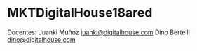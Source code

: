 # MKTDigitalHouse18ared
Docentes: Juanki Muñoz juanki@digitalhouse.com
          Dino Bertelli dino@digitalhouse.com
